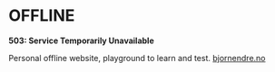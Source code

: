 # OFFLINE
**503: Service Temporarily Unavailable**

Personal offline website, playground to learn and test.
[bjornendre.no](https://bjornendre.no)